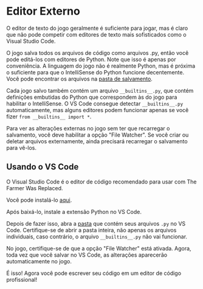 # Editor Externo
O editor de texto do jogo geralmente é suficiente para jogar, mas é claro que não pode competir com editores de texto mais sofisticados como o Visual Studio Code.

O jogo salva todos os arquivos de código como arquivos .py, então você pode editá-los com editores de Python. 
Note que isso é apenas por conveniência. A linguagem do jogo não é realmente Python, mas é próxima o suficiente para que o IntelliSense do Python funcione decentemente.
Você pode encontrar os arquivos na [pasta de salvamento](persistent_data_path/Saves).

Cada jogo salvo também contém um arquivo `__builtins__.py`, que contém definições embutidas do Python que correspondem às do jogo para habilitar o IntelliSense. 
O VS Code consegue detectar `__builtins__.py` automaticamente, mas alguns editores podem funcionar apenas se você fizer `from __builtins__ import *`.

Para ver as alterações externas no jogo sem ter que recarregar o salvamento, você deve habilitar a opção "File Watcher". Se você criar ou deletar arquivos externamente, ainda precisará recarregar o salvamento para vê-los.

## Usando o VS Code
O Visual Studio Code é o editor de código recomendado para usar com The Farmer Was Replaced.

Você pode instalá-lo [aqui](https://code.visualstudio.com/download).

Após baixá-lo, instale a extensão Python no VS Code.

Depois de fazer isso, abra a [pasta](persistent_data_path/Saves) que contém seus arquivos `.py` no VS Code. Certifique-se de abrir a pasta inteira, não apenas os arquivos individuais, caso contrário, o arquivo `__builtins__.py` não vai funcionar.

No jogo, certifique-se de que a opção "File Watcher" está ativada. Agora, toda vez que você salvar no VS Code, as alterações aparecerão automaticamente no jogo.

É isso! Agora você pode escrever seu código em um editor de código profissional!